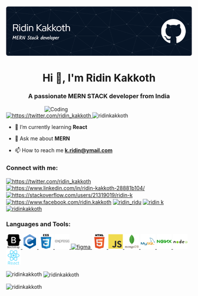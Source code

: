 ![MasterHead](https://github.com/RidinKakkoth/RidinKakkoth/blob/main/github-header-image.png)
<h1 align="center">Hi 👋, I'm Ridin Kakkoth</h1>
<h3 align="center">A passionate MERN STACK developer from India</h3>
<img align="right" alt="Coding" width="400" src="https://camo.githubusercontent.com/cae12fddd9d6982901d82580bdf321d81fb299141098ca1c2d4891870827bf17/68747470733a2f2f6d69726f2e6d656469756d2e636f6d2f6d61782f313336302f302a37513379765349765f7430696f4a2d5a2e676966">



<p align="left">
  <a href="https://twitter.com/ridin_kakkoth" target="blank">
    <img src="https://raw.githubusercontent.com/rahuldkjain/github-profile-readme-generator/master/src/images/icons/Social/twitter.svg" alt="https://twitter.com/ridin_kakkoth" height="30" width="40" />
  </a>
  <img src="https://komarev.com/ghpvc/?username=ridinkakkoth&label=Profile%20views&color=0e75b6&style=flat" alt="ridinkakkoth" />
</p>


- 🌱 I’m currently learning **React**

- 💬 Ask me about **MERN**

- 📫 How to reach me **k.ridin@ymail.com**

<h3 align="left">Connect with me:</h3>
<p align="left">
<a href="https://twitter.com/ridin_kakkoth" target="blank"><img align="center" src="https://raw.githubusercontent.com/rahuldkjain/github-profile-readme-generator/master/src/images/icons/Social/twitter.svg" alt="https://twitter.com/ridin_kakkoth" height="30" width="40" /></a>
<a href="https://linkedin.com/in/ridin-kakkoth-28881b104/" target="blank"><img align="center" src="https://raw.githubusercontent.com/rahuldkjain/github-profile-readme-generator/master/src/images/icons/Social/linked-in-alt.svg" alt="https://www.linkedin.com/in/ridin-kakkoth-28881b104/" height="30" width="40" /></a>
<a href="https://stackoverflow.com/users/21319019/ridin-k" target="blank"><img align="center" src="https://raw.githubusercontent.com/rahuldkjain/github-profile-readme-generator/master/src/images/icons/Social/stack-overflow.svg" alt="https://stackoverflow.com/users/21319019/ridin-k" height="30" width="40" /></a>
<a href="https://fb.com/ridin.kakkoth" target="blank"><img align="center" src="https://raw.githubusercontent.com/rahuldkjain/github-profile-readme-generator/master/src/images/icons/Social/facebook.svg" alt="https://www.facebook.com/ridin.kakkoth" height="30" width="40" /></a>
<a href="https://instagram.com/ridin_ridu?igshid=MzNlNGNkZWQ4Mg==" target="blank"><img align="center" src="https://raw.githubusercontent.com/rahuldkjain/github-profile-readme-generator/master/src/images/icons/Social/instagram.svg" alt="ridin_ridu" height="30" width="40" /></a>
<a href="https://www.youtube.com/channel/UCDW9fPZue8ieRgjzOu13pzw" target="blank"><img align="center" src="https://raw.githubusercontent.com/rahuldkjain/github-profile-readme-generator/master/src/images/icons/Social/youtube.svg" alt="ridin k" height="30" width="40" /></a>
<a href="https://www.leetcode.com/ridinkakkoth" target="blank"><img align="center" src="https://raw.githubusercontent.com/rahuldkjain/github-profile-readme-generator/master/src/images/icons/Social/leet-code.svg" alt="ridinkakkoth" height="30" width="40" /></a>
</p>

<h3 align="left">Languages and Tools:</h3>
<p align="left"> <a href="https://getbootstrap.com" target="_blank" rel="noreferrer"> <img src="https://raw.githubusercontent.com/devicons/devicon/master/icons/bootstrap/bootstrap-plain-wordmark.svg" alt="bootstrap" width="40" height="40"/> </a> <a href="https://www.cprogramming.com/" target="_blank" rel="noreferrer"> <img src="https://raw.githubusercontent.com/devicons/devicon/master/icons/c/c-original.svg" alt="c" width="40" height="40"/> </a> <a href="https://www.w3schools.com/css/" target="_blank" rel="noreferrer"> <img src="https://raw.githubusercontent.com/devicons/devicon/master/icons/css3/css3-original-wordmark.svg" alt="css3" width="40" height="40"/> </a> <a href="https://expressjs.com" target="_blank" rel="noreferrer"> <img src="https://raw.githubusercontent.com/devicons/devicon/master/icons/express/express-original-wordmark.svg" alt="express" width="40" height="40"/> </a> <a href="https://www.figma.com/" target="_blank" rel="noreferrer"> <img src="https://www.vectorlogo.zone/logos/figma/figma-icon.svg" alt="figma" width="40" height="40"/> </a> <a href="https://www.w3.org/html/" target="_blank" rel="noreferrer"> <img src="https://raw.githubusercontent.com/devicons/devicon/master/icons/html5/html5-original-wordmark.svg" alt="html5" width="40" height="40"/> </a> <a href="https://developer.mozilla.org/en-US/docs/Web/JavaScript" target="_blank" rel="noreferrer"> <img src="https://raw.githubusercontent.com/devicons/devicon/master/icons/javascript/javascript-original.svg" alt="javascript" width="40" height="40"/> </a> <a href="https://www.mongodb.com/" target="_blank" rel="noreferrer"> <img src="https://raw.githubusercontent.com/devicons/devicon/master/icons/mongodb/mongodb-original-wordmark.svg" alt="mongodb" width="40" height="40"/> </a> <a href="https://www.mysql.com/" target="_blank" rel="noreferrer"> <img src="https://raw.githubusercontent.com/devicons/devicon/master/icons/mysql/mysql-original-wordmark.svg" alt="mysql" width="40" height="40"/> </a> <a href="https://www.nginx.com" target="_blank" rel="noreferrer"> <img src="https://raw.githubusercontent.com/devicons/devicon/master/icons/nginx/nginx-original.svg" alt="nginx" width="40" height="40"/> </a> <a href="https://nodejs.org" target="_blank" rel="noreferrer"> <img src="https://raw.githubusercontent.com/devicons/devicon/master/icons/nodejs/nodejs-original-wordmark.svg" alt="nodejs" width="40" height="40"/> </a> <a href="https://reactjs.org/" target="_blank" rel="noreferrer"> <img src="https://raw.githubusercontent.com/devicons/devicon/master/icons/react/react-original-wordmark.svg" alt="react" width="40" height="40"/> </a> </p>

<p><img align="left" src="https://github-readme-stats.vercel.app/api/top-langs?username=ridinkakkoth&show_icons=true&locale=en&layout=compact" alt="ridinkakkoth" /></p>

<p>&nbsp;<img align="center" src="https://github-readme-stats.vercel.app/api?username=ridinkakkoth&show_icons=true&locale=en" alt="ridinkakkoth" /></p>

<p><img align="center" src="https://github-readme-streak-stats.herokuapp.com/?user=ridinkakkoth&" alt="ridinkakkoth" /></p>
